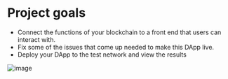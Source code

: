 # Project goals

- Connect the functions of your blockchain to a front end that users can interact with.
- Fix some of the issues that come up needed to make this DApp live.
- Deploy your DApp to the test network and view the results

![image](https://user-images.githubusercontent.com/73957838/112779632-87b26980-901d-11eb-9a93-0de843637d42.png)
